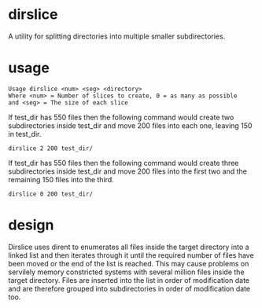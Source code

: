 dirslice
========

A utility for splitting directories into multiple smaller subdirectories.


usage
=====

    Usage dirslice <num> <seg> <directory>
    Where <num> = Number of slices to create, 0 = as many as possible 
    and <seg> = The size of each slice


If test_dir has 550 files then the following command would create two subdirectories inside test_dir and move 200 files into each one, leaving 150 in test_dir.

    dirslice 2 200 test_dir/

If test_dir has 550 files then the following command would create three subdirectories inside test_dir and move 200 files into the first two and the remaining 150 files into the third.

    dirslice 0 200 test_dir/


design
======

Dirslice uses dirent to enumerates all files inside the target directory into a linked list and then iterates through it until the required number of files have been moved or the end of the list is reached. This may cause problems on servilely memory constricted systems with several million files inside the target directory. Files are inserted into the list in order of modification date and are therefore grouped into subdirectories in order of modification date too.

